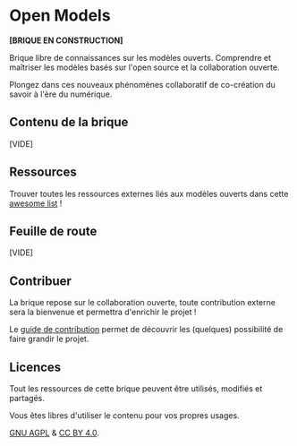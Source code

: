 # Open Models

**[BRIQUE EN CONSTRUCTION]**

Brique libre de connaissances sur les modèles ouverts. Comprendre et maîtriser les modèles basés sur l'open source et la collaboration ouverte.

Plongez dans ces nouveaux phénomènes collaboratif de co-création du savoir à l'ère du numérique.

## Contenu de la brique

[VIDE]

## Ressources

Trouver toutes les ressources externes liés aux modèles ouverts dans cette [awesome list](/awesome-list.md) !

## Feuille de route

[VIDE]

## Contribuer

La brique repose sur le collaboration ouverte, toute contribution externe sera la bienvenue et permettra d'enrichir le projet !

Le [guide de contribution](/CONTRIBUER.md) permet de découvrir les (quelques) possibilité de faire grandir le projet.

## Licences

Tout les ressources de cette brique peuvent être utilisés, modifiés et partagés.

Vous êtes libres d'utiliser le contenu pour vos propres usages.

[GNU AGPL](/LICENSE) & [CC BY 4.0](/LICENSE_CC).
